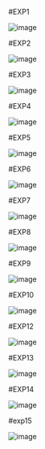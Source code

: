 #EXP1

![image](https://github.com/Shaiksammera/TOC/assets/112576522/7d9ca8db-d1a5-4654-a38b-cf02c430c613)

#EXP2

![image](https://github.com/Shaiksammera/TOC/assets/112576522/d69f9f01-e1b1-4135-b13c-62ab2c564ffc)

#EXP3

![image](https://github.com/Shaiksammera/TOC/assets/112576522/3477adf1-39ad-40b9-915c-b3fa237bbd13)

#EXP4

![image](https://github.com/Shaiksammera/TOC/assets/112576522/b46353bc-aafa-4ec9-8de2-0a30da5687a6)

#EXP5

![image](https://github.com/Shaiksammera/TOC/assets/112576522/b77edd4b-fe68-45c6-be7e-ab12ad20816d)

#EXP6

![image](https://github.com/Shaiksammera/TOC/assets/112576522/983982c6-8ad8-4451-9ee0-f5e241e08a6f)

#EXP7

![image](https://github.com/Shaiksammera/TOC/assets/112576522/510ccb41-ebdf-4b38-a7ed-5370db7f38a2)

#EXP8

![image](https://github.com/Shaiksammera/TOC/assets/112576522/6c00f685-4699-46d5-99f1-258de47afd5d)

#EXP9

![image](https://github.com/Shaiksammera/TOC/assets/112576522/0248ceac-d1f0-43ad-9cb9-dda94d77b513)

#EXP10

![image](https://github.com/Shaiksammera/TOC/assets/112576522/bc869b7a-05a3-4e5b-8669-a1885457d433)

#EXP12

![image](https://github.com/Shaiksammera/TOC/assets/112576522/09aecd14-28ad-4d11-96fc-86403e7dc46e)

#EXP13

![image](https://github.com/Shaiksammera/TOC/assets/112576522/213b07e1-5709-429d-baec-bcc6e1ca77ca)

#EXP14

![image](https://github.com/Shaiksammera/TOC/assets/112576522/48ffca0e-7d6c-4e49-b1f8-8507318ddcf9)

#exp15

![image](https://github.com/Shaiksammera/TOC/assets/112576522/72379cf0-04d4-45c6-ba4e-13d58af346c8)
